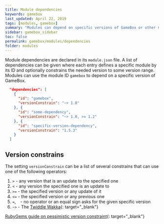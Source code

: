 ```yaml
---
title: Module dependencies
keywords: gamebox
last_updated: April 22, 2019
tags: [modules, gamebox]
summary: "Modules can depend on specific versions of GameBox or other modules. "
sidebar: gamebox_sidebar
toc: false
permalink: gamebox/modules/dependencies
folder: modules
---
```


Module dependencies are declared in its `module.json` file. A list of dependencies can be given where each entry defines a specific module by its ID and optionally constrains the needed version to some version range. Modules can use the module ID `gamebox` to depend on a specific version of GameBox.

```json
  "dependencies": [
    {
      "id": "gamebox",
      "versionConstrain": "~> 1.0"
    }, {
      "id": "some-dependency",
      "versionConstrain": "~> 1.0, >= 1.2"
    }, {
      "id": "specific-version-dependency",
      "versionConstrain": "1.5.3"
    }
  ]
```

## Version constrains

The setting `versionConstrain` can be a list of several constrains that can use one of the following operators:
1. `>` - any version that is an update to the specified one
2. `<` - any version the specified one is an update to
3. `>=` - the specified version or any update of it
4. `<=` - the specified version or any previous one
5. `=`, ` ` - no operator or an equal sign asks for the given specific version
6. `~>` - The [Twiddle Wakka](https://thoughtbot.com/blog/rubys-pessimistic-operator){: target="_blank"}


[RubyGems guide on pessimistic version constraint](https://guides.rubygems.org/patterns/#pessimistic-version-constraint){: target="_blank"}